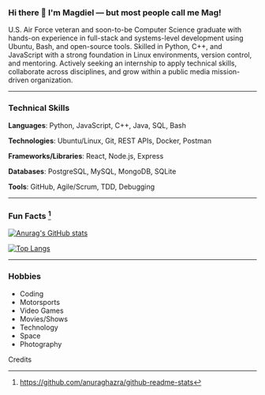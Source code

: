 ### Hi there 👋 I'm Magdiel — but most people call me Mag!

U.S. Air Force veteran and soon-to-be Computer Science graduate with hands-on experience in full-stack and systems-level development using Ubuntu, Bash, and open-source tools. Skilled in Python, C++, and JavaScript with a strong foundation in Linux environments, version control, and mentoring. Actively seeking an internship to apply technical skills, collaborate across disciplines, and grow within a public media mission-driven organization.

***

### Technical Skills
**Languages**: Python, JavaScript, C++, Java, SQL, Bash

**Technologies**: Ubuntu/Linux, Git, REST APIs, Docker, Postman

**Frameworks/Libraries**: React, Node.js, Express

**Databases**: PostgreSQL, MySQL, MongoDB, SQLite

**Tools**: GitHub, Agile/Scrum, TDD, Debugging

***

### Fun Facts [^1]

[![Anurag's GitHub stats](https://github-readme-stats-msrdev.vercel.app/api?username=magdielrosario97&count_private=true&show_icons=true&theme=synthwave)](https://github.com/anuraghazra/github-readme-stats)

[![Top Langs](https://github-readme-stats-msrdev.vercel.app/api/top-langs/?username=magdielrosario97&theme=synthwave)](https://github.com/anuraghazra/github-readme-stats)


***

### Hobbies
- Coding
- Motorsports
- Video Games
- Movies/Shows
- Technology
- Space
- Photography

Credits
[^1]: https://github.com/anuraghazra/github-readme-stats
<!--
**magdielrosario97/magdielrosario97** is a ✨ _special_ ✨ repository because its `README.md` (this file) appears on your GitHub profile.

Here are some ideas to get you started:

- 🔭 I’m currently working on ...
- 🌱 I’m currently learning ...
- 👯 I’m looking to collaborate on ...
- 🤔 I’m looking for help with ...
- 💬 Ask me about ...
- 📫 How to reach me: ...
- 😄 Pronouns: ...
- ⚡ Fun fact: ...
-->

